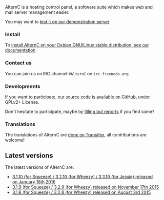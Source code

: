 
AlternC is a hosting control panel, a software suite which makes web and mail server management easier.

You may want to [test it on our demonstration server](http://demo.alternc.org/)

### Install

To [install AlternC on your Debian GNU/Linux stable distribution, see our documentation](Install-en).

### Contact us

You can join us on IRC channel `#AlternC` on `irc.freenode.org`

### Developments

If you want to participate, [our source code is available on GitHub](https://github.com/AlternC/AlternC/), under GPLv2+ License.

Don't hesitate to participate, maybe by [filling but reports](https://github.com/AlternC/AlternC/issues) if you find some?

### Translations

The translations of AlternC are [done on Transifex](https://www.transifex.com/octopuce/alternc/), all contributions are welcome!

## Latest versions

The latest versions of AlternC are:

* [3.1.10 (for Squeeze) / 3.2.10 (for Wheezy) / 3.3.10 (for Jessie) released on January 18th 2016](https://github.com/AlternC/AlternC/releases/tag/3.1.10)
* [3.1.9 (for Squeeze) / 3.2.9 (for Wheezy) released on November 17th 2015](https://github.com/AlternC/AlternC/releases/tag/3.1.9)
* [3.1.8 (for Squeeze) / 3.2.8 (for Wheezy) released on August 3rd 2015](https://github.com/AlternC/AlternC/releases/tag/3.1.8)
